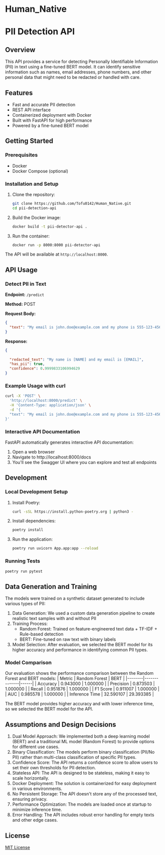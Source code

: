 # Human_Native

# PII Detection API

## Overview

This API provides a service for detecting Personally Identifiable Information (PII) in text using a fine-tuned BERT model. It can identify sensitive information such as names, email addresses, phone numbers, and other personal data that might need to be redacted or handled with care.

## Features

- Fast and accurate PII detection
- REST API interface
- Containerized deployment with Docker
- Built with FastAPI for high performance
- Powered by a fine-tuned BERT model

## Getting Started

### Prerequisites

- Docker
- Docker Compose (optional)

### Installation and Setup

1. Clone the repository:
   ```bash
   git clone https://github.com/Tofu0142/Human_Native.git
   cd pii-detection-api
   ```

2. Build the Docker image:
   ```bash
   docker build -t pii-detector-api .
   ```

3. Run the container:
   ```bash
   docker run -p 8000:8000 pii-detector-api
   ```

The API will be available at `http://localhost:8000`.

## API Usage

### Detect PII in Text

**Endpoint:** `/predict`

**Method:** POST

**Request Body:**
```json
{
  "text": "My email is john.doe@example.com and my phone is 555-123-4567"
}
```

**Response:**
```json
{
  
  "redacted_text": "My name is [NAME] and my email is [EMAIL]",
  "has_pii": true,
  "confidence": 0.9999833106994629
}
```

### Example Usage with curl

```bash
curl -X 'POST' \
  'http://localhost:8000/predict' \
  -H 'Content-Type: application/json' \
  -d '{
  "text": "My email is john.doe@example.com and my phone is 555-123-4567"
}'
```
### Interactive API Documentation
FastAPI automatically generates interactive API documentation:
1. Open a web browser
2. Navigate to http://localhost:8000/docs
3. You'll see the Swagger UI where you can explore and test all endpoints



## Development

### Local Development Setup

1. Install Poetry:
   ```bash
   curl -sSL https://install.python-poetry.org | python3 -
   ```

2. Install dependencies:
   ```bash
   poetry install
   ```

3. Run the application:
   ```bash
   poetry run uvicorn App.app:app --reload
   ```

### Running Tests

```bash
poetry run pytest
```

## Data Generation and Training
The models were trained on a synthetic dataset generated to include various types of PII:
1. Data Generation: We used a custom data generation pipeline to create realistic text samples with and without PII
2. Training Process:
    - Random Forest: Trained on feature-engineered text data + TF-IDF + Rule-based detection
    - BERT: Fine-tuned on raw text with binary labels
3. Model Selection:
    After evaluation, we selected the BERT model for its higher accuracy and performance in identifying common PII types.
### Model Comparison
Our evaluation shows the performance comparison between the Random Forest and BERT models:
| Metric | Random Forest | BERT |
|--------|--------------|------|
| Accuracy | 0.943000 | 1.000000 |
| Precision | 0.873503 | 1.000000 |
| Recall | 0.951876 | 1.000000 |
| F1 Score | 0.911007 | 1.000000 |
| AUC | 0.985578 | 1.000000 |
| Inference Time | 32.590107 | 29.393385 |

The BERT model provides higher accuracy and with lower inference time, so we selected the BERT model for the API.

## Assumptions and Design Decisions
1. Dual Model Approach: We implemented both a deep learning model (BERT) and a traditional ML model (Random Forest) to provide options for different use cases.
2. Binary Classification: The models perform binary classification (PII/No PII) rather than multi-class classification of specific PII types.
3. Confidence Score: The API returns a confidence score to allow users to set their own thresholds for PII detection.
4. Stateless API: The API is designed to be stateless, making it easy to scale horizontally.
5. Docker Deployment: The solution is containerized for easy deployment in various environments.
6. No Persistent Storage: The API doesn't store any of the processed text, ensuring privacy.
7. Performance Optimization: The models are loaded once at startup to minimize inference time.
8. Error Handling: The API includes robust error handling for empty texts and other edge cases. 


## License

[MIT License](LICENSE)

